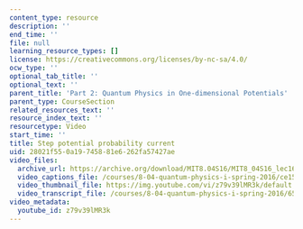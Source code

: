 ```yaml
---
content_type: resource
description: ''
end_time: ''
file: null
learning_resource_types: []
license: https://creativecommons.org/licenses/by-nc-sa/4.0/
ocw_type: ''
optional_tab_title: ''
optional_text: ''
parent_title: 'Part 2: Quantum Physics in One-dimensional Potentials'
parent_type: CourseSection
related_resources_text: ''
resource_index_text: ''
resourcetype: Video
start_time: ''
title: Step potential probability current
uid: 28021f55-0a19-7458-81e6-262fa57427ae
video_files:
  archive_url: https://archive.org/download/MIT8.04S16/MIT8_04S16_lec16_s1_300k.mp4
  video_captions_file: /courses/8-04-quantum-physics-i-spring-2016/ce1579f276e15c25b9b44f23ffd626c3_z79v39lMR3k.vtt
  video_thumbnail_file: https://img.youtube.com/vi/z79v39lMR3k/default.jpg
  video_transcript_file: /courses/8-04-quantum-physics-i-spring-2016/65ba96a00290440d840cfd0a1e414bce_z79v39lMR3k.pdf
video_metadata:
  youtube_id: z79v39lMR3k
---
```

